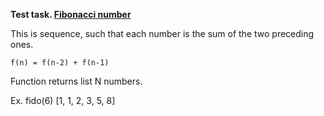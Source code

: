 **Test task. [Fibonacci number](https://en.wikipedia.org/wiki/Fibonacci_number)**

This is sequence, such that each number is the sum of the two preceding ones.

`f(n) = f(n-2) + f(n-1)`

Function returns list N numbers.


Ex.
    fido(6) 
    [1, 1, 2, 3, 5, 8]
